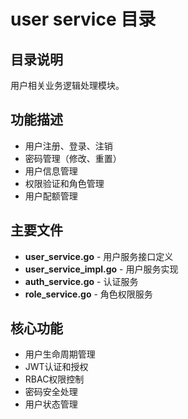 # user service 目录

## 目录说明
用户相关业务逻辑处理模块。

## 功能描述
- 用户注册、登录、注销
- 密码管理（修改、重置）
- 用户信息管理
- 权限验证和角色管理
- 用户配额管理

## 主要文件
- **user_service.go** - 用户服务接口定义
- **user_service_impl.go** - 用户服务实现
- **auth_service.go** - 认证服务
- **role_service.go** - 角色权限服务

## 核心功能
- 用户生命周期管理
- JWT认证和授权
- RBAC权限控制
- 密码安全处理
- 用户状态管理